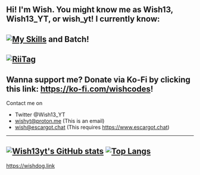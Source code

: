 Hi!
I'm Wish. You might know me as Wish13, Wish13_YT, or wish_yt!
I currently know:
--------------------
[![My Skills](https://skillicons.dev/icons?i=html,vscode,visualstudio,linux)](https://skillicons.dev) and Batch!
--------------------
<a href="https://tag.rc24.xyz/user/1073962008413749298"><img src="https://tag.rc24.xyz/1073962008413749298/tag.png" alt="RiiTag" /></a>
------------------------------------------------------------------------
Wanna support me?
Donate via Ko-Fi by clicking this link: https://ko-fi.com/wishcodes!
----------------------------------------------------------------------
Contact me on 
- Twitter @Wish13_YT
- wishyt@proton.me (This is an email)
- wish@escargot.chat (This requires https://www.escargot.chat)
-------------------------------------------------------------------------
[![Wish13yt's GitHub stats](https://github-readme-stats.vercel.app/api?username=wish13yt)](https://github.com/anuraghazra/github-readme-stats)
[![Top Langs](https://github-readme-stats.vercel.app/api/top-langs/?username=anuraghazra)](https://github.com/anuraghazra/github-readme-stats)
-------------------------------------------------------------------------
https://wishdog.link
